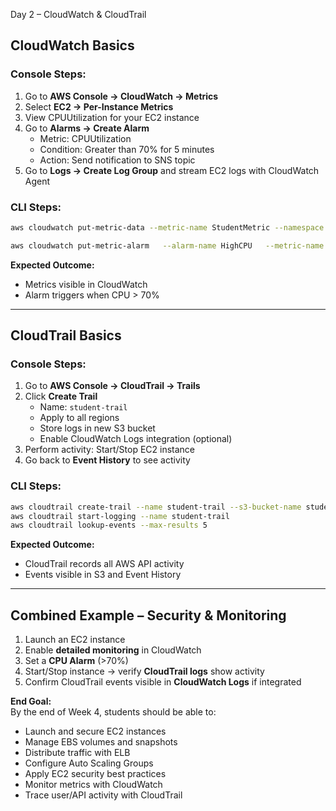 Day 2 – CloudWatch & CloudTrail

## CloudWatch Basics

### Console Steps:
1. Go to **AWS Console → CloudWatch → Metrics**
2. Select **EC2 → Per-Instance Metrics**
3. View CPUUtilization for your EC2 instance
4. Go to **Alarms → Create Alarm**
   - Metric: CPUUtilization
   - Condition: Greater than 70% for 5 minutes
   - Action: Send notification to SNS topic
5. Go to **Logs → Create Log Group** and stream EC2 logs with CloudWatch Agent

### CLI Steps:
```bash
aws cloudwatch put-metric-data --metric-name StudentMetric --namespace Student/EC2 --value 5

aws cloudwatch put-metric-alarm   --alarm-name HighCPU   --metric-name CPUUtilization   --namespace AWS/EC2   --statistic Average   --period 300   --threshold 70   --comparison-operator GreaterThanThreshold   --dimensions Name=InstanceId,Value=i-123456   --evaluation-periods 1   --alarm-actions arn:aws:sns:us-east-1:123456789012:MySNSTopic
```

**Expected Outcome:**  
- Metrics visible in CloudWatch  
- Alarm triggers when CPU > 70%

---

## CloudTrail Basics

### Console Steps:
1. Go to **AWS Console → CloudTrail → Trails**
2. Click **Create Trail**
   - Name: `student-trail`
   - Apply to all regions
   - Store logs in new S3 bucket
   - Enable CloudWatch Logs integration (optional)
3. Perform activity: Start/Stop EC2 instance
4. Go back to **Event History** to see activity

### CLI Steps:
```bash
aws cloudtrail create-trail --name student-trail --s3-bucket-name student-trail-logs
aws cloudtrail start-logging --name student-trail
aws cloudtrail lookup-events --max-results 5
```

**Expected Outcome:**  
- CloudTrail records all AWS API activity  
- Events visible in S3 and Event History

---

## Combined Example – Security & Monitoring

1. Launch an EC2 instance  
2. Enable **detailed monitoring** in CloudWatch  
3. Set a **CPU Alarm** (>70%)  
4. Start/Stop instance → verify **CloudTrail logs** show activity  
5. Confirm CloudTrail events visible in **CloudWatch Logs** if integrated  

**End Goal:**  
By the end of Week 4, students should be able to:  
- Launch and secure EC2 instances  
- Manage EBS volumes and snapshots  
- Distribute traffic with ELB  
- Configure Auto Scaling Groups  
- Apply EC2 security best practices  
- Monitor metrics with CloudWatch  
- Trace user/API activity with CloudTrail  